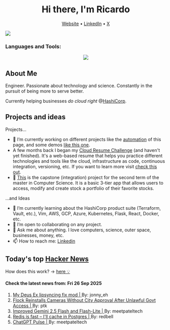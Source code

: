 
<!-- This is an HTML comment in your markdown file -->

<h1 align="center">Hi there, I'm Ricardo</h1>
<p align="center">
  <a href="https://ricardorompar.com" target="_blank">Website</a> •
  <a href="https://www.linkedin.com/in/ricardorompar/" target="_blank">LinkedIn</a> •
  <a href="https://twitter.com/ricardorompar" target="_blank">X</a>
</p>
<img src="https://badges.pufler.dev/visits/{ricardorompar}/{ricardorompar}"/>

<h3 align="left">Languages and Tools:</h3>
<p align="center">
  <a href="https://skillicons.dev" target="_blank">
    <img src="https://skillicons.dev/icons?i=terraform,aws,gcp,azure,git,python,kubernetes,react,js,docker,ubuntu" />
  </a>
</p>

<h2>About Me</h2>
Engineer. Passionate about technology and science. Constantly in the pursuit of being more to serve better.

Currently helping businesses <i>do cloud right</i> @<a href="https://github.com/hashicorp" target="_blank">HashiCorp</a>.

<h2>Projects and ideas</h2>
Projects...
<ul>
  <li>🔭 I’m currently working on different projects like the <a href="https://github.com/ricardorompar/ricardorompar/blob/main/automate.py">automation</a> of this page, and some demos <a href="https://github.com/ricardorompar/boundary-ansible-demo">like this one</a>.
  </li>

  <li >A few months back I began my <a href="https://github.com/ricardorompar/cloudResumeChallenge">Cloud Resume Challenge</a> (and haven't yet finished). It's a web-based resume that helps you practice different technologies and tools like the cloud, infrastructure as code, continuous integration, versioning, etc. If you want to learn more visit <a href="https://cloudresumechallenge.dev/docs/the-challenge/aws/" target="_blank">check this out</a>.
  </li>

  <li>🔭 <a href="https://github.com/ricardorompar/capstoneT2">This</a> is the capstone (integration) project for the second term of the master in Computer Science. It is a basic 3-tier app that allows users to access, modify and create stock a portfolio of their favorite stocks.
  </li>
</ul>
...and Ideas
<ul>
  <li>🌱 I’m currently learning about the HashiCorp product suite (Terraform, Vault, etc.), Vim, AWS, GCP, Azure, Kubernetes, Flask, React, Docker, etc.
  </li>
  <li>👯 I’m open to collaborating on any project.</li>
  <li>💬 Ask me about anything. I love computers, science, outer space, businesses, money, etc.</li>
  <li>📫 How to reach me: <a href="https://www.linkedin.com/in/ricardorompar/" target="_blank">Linkedin</a></li>
</ul>

<h2>Today's top <a href='https://news.ycombinator.com/' target="_blank">Hacker News</a></h2>
How does this work? -> <a href='./AUTOMATIC.md'>here 💡</a>

<h4>Check the latest news from: Fri 26 Sep 2025</h4>
<ol>
<li>
    <a href=https://www.joewintergreen.com/my-deus-ex-lipsyncing-fix-mod-making-of/ target="_blank">
        My Deus Ex lipsyncing fix mod |
    </a>
    By: jonny_eh
</li>

<li>
    <a href=https://evanstonroundtable.com/2025/09/24/flock-safety-reinstalls-evanston-cameras/ target="_blank">
        Flock Reinstalls Cameras Without City Approval After Unlawful Govt Access |
    </a>
    By: ptk
</li>

<li>
    <a href=https://developers.googleblog.com/en/continuing-to-bring-you-our-latest-models-with-an-improved-gemini-2-5-flash-and-flash-lite-release/ target="_blank">
        Improved Gemini 2.5 Flash and Flash-Lite |
    </a>
    By: meetpateltech
</li>

<li>
    <a href=https://dizzy.zone/2025/09/24/Redis-is-fast-Ill-cache-in-Postgres/ target="_blank">
        Redis is fast – I'll cache in Postgres |
    </a>
    By: redbell
</li>

<li>
    <a href=https://openai.com/index/introducing-chatgpt-pulse/ target="_blank">
        ChatGPT Pulse |
    </a>
    By: meetpateltech
</li>
</ol>